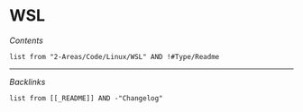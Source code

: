 # WSL

*Contents*

````dataview
list from "2-Areas/Code/Linux/WSL" AND !#Type/Readme
````

---

*Backlinks*

````dataview
list from [[_README]] AND -"Changelog"
````
